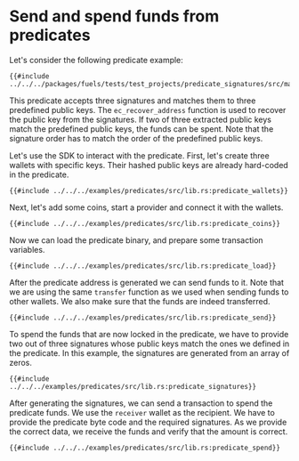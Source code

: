 # Send and spend funds from predicates

Let's consider the following predicate example:

```rust,ignore
{{#include ../../../packages/fuels/tests/test_projects/predicate_signatures/src/main.sw}}
```

This predicate accepts three signatures and matches them to three predefined public keys. The `ec_recover_address` function is used to recover the public key from the signatures. If two of three extracted public keys match the predefined public keys, the funds can be spent. Note that the signature order has to match the order of the predefined public keys.

Let's use the SDK to interact with the predicate. First, let's create three wallets with specific keys. Their hashed public keys are already hard-coded in the predicate.

```rust,ignore
{{#include ../../../examples/predicates/src/lib.rs:predicate_wallets}}
```

Next, let's add some coins, start a provider and connect it with the wallets.

```rust,ignore
{{#include ../../../examples/predicates/src/lib.rs:predicate_coins}}
```

Now we can load the predicate binary, and prepare some transaction variables.

```rust,ignore
{{#include ../../../examples/predicates/src/lib.rs:predicate_load}}
```

After the predicate address is generated we can send funds to it. Note that we are using the same `transfer` function as we used when sending funds to other wallets. We also make sure that the funds are indeed transferred.

```rust,ignore
{{#include ../../../examples/predicates/src/lib.rs:predicate_send}}
```

To spend the funds that are now locked in the predicate, we have to provide two out of three signatures whose public keys match the ones we defined in the predicate. In this example, the signatures are generated from an array of zeros.

```rust,ignore
{{#include ../../../examples/predicates/src/lib.rs:predicate_signatures}}
```

After generating the signatures, we can send a transaction to spend the predicate funds. We use the `receiver` wallet as the recipient. We have to provide the predicate byte code and the required signatures. As we provide the correct data, we receive the funds and verify that the amount is correct.

```rust,ignore
{{#include ../../../examples/predicates/src/lib.rs:predicate_spend}}
```
